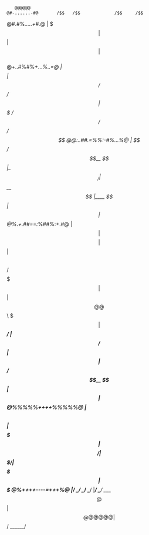 

       @@@@@@       
    @#-......-#@       /$$   /$$             /$$     /$$                          
  @#.#%*.....+#.*@    | $$$ | $$            | $$    | $$                          
 @+..#%#%+...*%..=@   | $$$$| $$  /$$$$$$  /$$$$$$  | $$$$$$$   /$$$$$$  /$$   /$$
@@:..##.=%%:-#%...%@  | $$ $$ $$ /$$__  $$|_  $$_/  | $$__  $$ |____  $$| $$  | $$
@%.+.##==:*%##%:+.#@  | $$  $$$$| $$$$$$$$  | $$    | $$  \ $$  /$$$$$$$| $$  | $$
@@%%%%%====+%%%%%%%@  | $$\  $$$| $$_____/  | $$ /$$| $$  | $$ /$$__  $$| $$  | $$
 @%%%%%*++++*%%%%%@   | $$ \  $$|  $$$$$$$  |  $$$$/| $$$$$$$/|  $$$$$$$|  $$$$$$$
  @%++++----=+++%@    |__/  \__/ \_______/   \___/  |_______/  \_______/ \____  $$
    @%+------=%@@                                                        /$$  | $$
       @@@@@@                                                           |  $$$$$$/
                                                                         \______/ 








